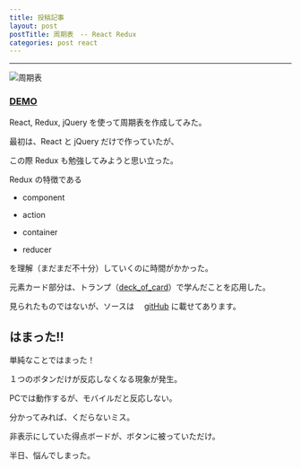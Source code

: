```yaml
---
title: 投稿記事
layout: post
postTitle: 周期表　-- React Redux
categories: post react
---
```


-----

![周期表]({{domain}}/img/periodicTable.png)

<div class="container">
  <h3><a href="http://koyamatch.com/Redux/periodicTable/">DEMO</a></h3>
</div>

React, Redux, jQuery を使って周期表を作成してみた。

最初は、React と jQuery だけで作っていたが、

この際 Redux も勉強してみようと思い立った。

Redux の特徴である

  + component

  + action

  + container

  + reducer

を理解（まだまだ不十分）していくのに時間がかかった。

元素カード部分は、トランプ（[deck_of_card]({{domain}}/component_test/es6/deck_of_card/)）で学んだことを応用した。

見られたものではないが、ソースは　
[gitHub](https://github.com/koyamatc/periodicTable)
に載せてあります。

## はまった!!

単純なことではまった！

１つのボタンだけが反応しなくなる現象が発生。

PCでは動作するが、モバイルだと反応しない。

分かってみれば、くだらないミス。

非表示にしていた得点ボードが、ボタンに被っていただけ。

半日、悩んでしまった。

<script src="//code.jquery.com/jquery-1.11.3.js"></script>
<script src="http://d3js.org/d3.v3.min.js"></script>
<script src="http://koyamatch.com/js/d3draws.js"></script>
<script src="https://cdn.rawgit.com/google/code-prettify/master/loader/run_prettify.js?skin=sons-of-obsidian"></script>

<script type="text/javascript">
  var $window = $(window)
  // make code pretty
  $('pre').addClass('prettyprint');
  $('pre').css({"background":"#111",
	  	           "font-size":"1.05em",
		                "border":"0px"}
		            );
  $('code').css({"font-size":"1.05em","color":"#f00"});
  $('#svg01').css({"text-decoration":"none"});


  drawText(svg01,texts);
  drawLine(svg01,lines);
 

</script>